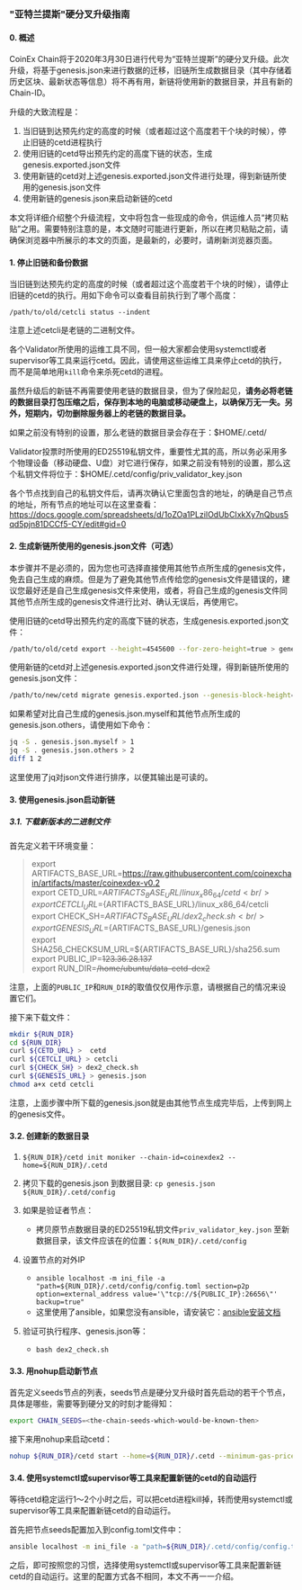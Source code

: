 ### "亚特兰提斯"硬分叉升级指南

#### 0. 概述

CoinEx Chain将于2020年3月30日进行代号为“亚特兰提斯”的硬分叉升级。此次升级，将基于genesis.json来进行数据的迁移，旧链所生成数据目录（其中存储着历史区块、最新状态等信息）将不再有用，新链将使用新的数据目录，并且有新的Chain-ID。

升级的大致流程是：

1. 当旧链到达预先约定的高度的时候（或者超过这个高度若干个块的时候），停止旧链的cetd进程执行
2. 使用旧链的cetd导出预先约定的高度下链的状态，生成genesis.exported.json文件
3. 使用新链的cetd对上述genesis.exported.json文件进行处理，得到新链所使用的genesis.json文件
4. 使用新链的genesis.json来启动新链的cetd

本文将详细介绍整个升级流程，文中将包含一些现成的命令，供运维人员“拷贝粘贴”之用。需要特别注意的是，本文随时可能进行更新，所以在拷贝粘贴之前，请确保浏览器中所展示的本文的页面，是最新的，必要时，请刷新浏览器页面。



#### 1. 停止旧链和备份数据

当旧链到达预先约定的高度的时候（或者超过这个高度若干个块的时候），请停止旧链的cetd的执行。用如下命令可以查看目前执行到了哪个高度：

```
/path/to/old/cetcli status --indent
```

注意上述cetcli是老链的二进制文件。

各个Validator所使用的运维工具不同，但一般大家都会使用systemctl或者supervisor等工具来运行cetd。因此，请使用这些运维工具来停止cetd的执行，而不是简单地用`kill`命令来杀死cetd的进程。

虽然升级后的新链不再需要使用老链的数据目录，但为了保险起见，**请务必将老链的数据目录打包压缩之后，保存到本地的电脑或移动硬盘上，以确保万无一失。另外，短期内，切勿删除服务器上的老链的数据目录。**

如果之前没有特别的设置，那么老链的数据目录会存在于：$HOME/.cetd/

Validator投票时所使用的ED25519私钥文件，重要性尤其的高，所以务必采用多个物理设备（移动硬盘、U盘）对它进行保存，如果之前没有特别的设置，那么这个私钥文件将位于：$HOME/.cetd/config/priv_validator_key.json 

各个节点找到自己的私钥文件后，请再次确认它里面包含的地址，的确是自己节点的地址，所有节点的地址可以在这里查看：https://docs.google.com/spreadsheets/d/1oZOa1PLzilOdUbCIxkXy7nQbus5qd5pjn81DCCf5-CY/edit#gid=0 

#### 2. 生成新链所使用的genesis.json文件（可选）

本步骤并不是必须的，因为您也可选择直接使用其他节点所生成的genesis文件，免去自己生成的麻烦。但是为了避免其他节点传给您的genesis文件是错误的，建议您最好还是自己生成genesis文件来使用，或者，将自己生成的genesis文件同其他节点所生成的genesis文件进行比对、确认无误后，再使用它。

使用旧链的cetd导出预先约定的高度下链的状态，生成genesis.exported.json文件：

```bash
/path/to/old/cetd export --height=4545600 --for-zero-height=true > genesis.exported.json
```

使用新链的cetd对上述genesis.exported.json文件进行处理，得到新链所使用的genesis.json文件：

```bash
/path/to/new/cetd migrate genesis.exported.json --genesis-block-height=4545600 --output genesis.json 

```

如果希望对比自己生成的genesis.json.myself和其他节点所生成的genesis.json.others，请使用如下命令：

```bash
jq -S . genesis.json.myself > 1
jq -S . genesis.json.others > 2
diff 1 2
```

这里使用了jq对json文件进行排序，以便其输出是可读的。



#### 3. 使用genesis.json启动新链

##### 3.1. 下载新版本的二进制文件

首先定义若干环境变量：

>  export ARTIFACTS_BASE_URL=https://raw.githubusercontent.com/coinexchain/artifacts/master/coinexdex-v0.2 <br/>
>  export CETD_URL=${ARTIFACTS_BASE_URL}/linux_x86_64/cetd <br/>
>  export CETCLI_URL=${ARTIFACTS_BASE_URL}/linux_x86_64/cetcli <br/>
>  export CHECK_SH=${ARTIFACTS_BASE_URL}/dex2_check.sh <br/>
>  export GENESIS_URL=${ARTIFACTS_BASE_URL}/genesis.json <br/>
>  export SHA256_CHECKSUM_URL=${ARTIFACTS_BASE_URL}/sha256.sum <br/>
>  export PUBLIC_IP=~~123.36.28.137~~ <br/>
>  export RUN_DIR=~~/home/ubuntu/data-cetd-dex2~~ <br/>

注意，上面的`PUBLIC_IP`和`RUN_DIR`的取值仅仅用作示意，请根据自己的情况来设置它们。

接下来下载文件：
```bash
mkdir ${RUN_DIR}
cd ${RUN_DIR}
curl ${CETD_URL} >  cetd
curl ${CETCLI_URL} > cetcli
curl ${CHECK_SH} > dex2_check.sh
curl ${GENESIS_URL} > genesis.json
chmod a+x cetd cetcli
```
注意，上面步骤中所下载的genesis.json就是由其他节点生成完毕后，上传到网上的genesis文件。



#### 3.2. 创建新的数据目录

1. `${RUN_DIR}/cetd init moniker --chain-id=coinexdex2 --home=${RUN_DIR}/.cetd`
2. 拷贝下载的genesis.json 到数据目录: `cp genesis.json ${RUN_DIR}/.cetd/config`
3. 如果是验证者节点：

    *   拷贝原节点数据目录的ED25519私钥文件`priv_validator_key.json` 至新数据目录，该文件应该在的位置：`${RUN_DIR}/.cetd/config`

4. 设置节点的对外IP

   *	`ansible localhost -m ini_file -a "path=${RUN_DIR}/.cetd/config/config.toml section=p2p option=external_address value='\"tcp://${PUBLIC_IP}:26656\"' backup=true"`
   *   这里使用了ansible，如果您没有ansible，请安装它：[ansible安装文档](https://docs.ansible.com/ansible/latest/installation_guide/intro_installation.html#installing-ansible-on-ubuntu)

5. 验证可执行程序、genesis.json等：
   *  `bash dex2_check.sh`

    
#### 3.3. 用nohup启动新节点

首先定义seeds节点的列表，seeds节点是硬分叉升级时首先启动的若干个节点，具体是哪些，需要等到硬分叉的时刻才能得知：


```bash
export CHAIN_SEEDS=<the-chain-seeds-which-would-be-known-then>
```

接下来用nohup来启动cetd：

```bash
nohup ${RUN_DIR}/cetd start --home=${RUN_DIR}/.cetd --minimum-gas-prices=20.0cet --p2p.seeds=${CHAIN_SEEDS} &> cetd.log &
```



#### 3.4. 使用systemctl或supervisor等工具来配置新链的cetd的自动运行

等待cetd稳定运行1～2个小时之后，可以把cetd进程kill掉，转而使用systemctl或supervisor等工具来配置新链cetd的自动运行。

首先把节点seeds配置加入到config.toml文件中：

```bash
ansible localhost -m ini_file -a "path=${RUN_DIR}/.cetd/config/config.toml section=p2p option=seeds value='\"${CHAIN_SEEDS}\"' backup=true"
```

之后，即可按照您的习惯，选择使用systemctl或supervisor等工具来配置新链cetd的自动运行。这里的配置方式各不相同，本文不再一一介绍。
